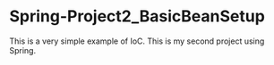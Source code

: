 # Spring-Project2_BasicBeanSetup
This is a very simple example of IoC. This is my second project using Spring.
